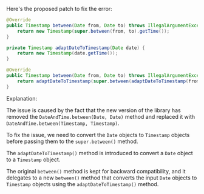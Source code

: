 Here's the proposed patch to fix the error:

```java
@Override
public Timestamp between(Date from, Date to) throws IllegalArgumentException {
    return new Timestamp(super.between(from, to).getTime());
}

private Timestamp adaptDateToTimestamp(Date date) {
    return new Timestamp(date.getTime());
}

@Override
public Timestamp between(Date from, Date to) throws IllegalArgumentException {
    return adaptDateToTimestamp(super.between(adaptDateToTimestamp(from), adaptDateToTimestamp(to)));
}
```

Explanation:

The issue is caused by the fact that the new version of the library has removed the `DateAndTime.between(Date, Date)` method and replaced it with `DateAndTime.between(Timestamp, Timestamp)`.

To fix the issue, we need to convert the `Date` objects to `Timestamp` objects before passing them to the `super.between()` method.

The `adaptDateToTimestamp()` method is introduced to convert a `Date` object to a `Timestamp` object.

The original `between()` method is kept for backward compatibility, and it delegates to a new `between()` method that converts the input `Date` objects to `Timestamp` objects using the `adaptDateToTimestamp()` method.